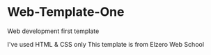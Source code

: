 # Web-Template-One
Web development first template 

I've used HTML & CSS only 
This template is from Elzero Web School 
